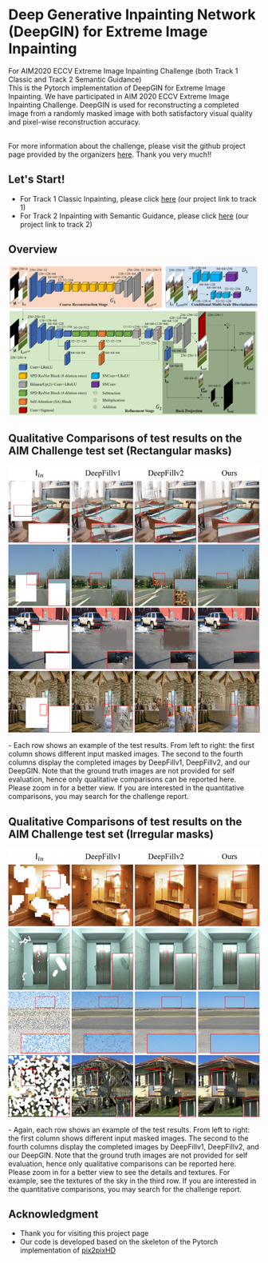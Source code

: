 # Deep Generative Inpainting Network (DeepGIN) for Extreme Image Inpainting 
For AIM2020 ECCV Extreme Image Inpainting Challenge (both Track 1 Classic and Track 2 Semantic Guidance) <br> 
This is the Pytorch implementation of DeepGIN for Extreme Image Inpainting. We have participated in AIM 2020 ECCV Extreme Image Inpainting Challenge. DeepGIN is used for reconstructing a completed image from a randomly masked image with both satisfactory visual quality and pixel-wise reconstruction accuracy. <br><br> 

For more information about the challenge, please visit the github project page provided by the organizers [here](https://github.com/vglsd/AIM2020-Image-Inpainting-Challenge). Thank you very much!!

## Let's Start!
- For Track 1 Classic Inpainting, please click [here](https://github.com/rlct1/gin) (our project link to track 1)
- For Track 2 Inpainting with Semantic Guidance, please click [here](https://github.com/rlct1/gin-sg) (our project link to track 2)

## Overview
<p align='center'>  
  <img src='architecture.png' width='768'/>
</p>

## Qualitative Comparisons of test results on the AIM Challenge test set (Rectangular masks)
<p align='center'>  
  <img src='AIM2020_test_results_rectangular_masks.png' width='768'/>
</p>
- Each row shows an example of the test results. From left to right: the first column shows different input masked images. The second to the fourth columns display the completed images by DeepFillv1, DeepFillv2, and our DeepGIN. Note that the ground truth images are not provided for self evaluation, hence only qualitative comparisons can be reported here. Please zoom in for a better view. If you are interested in the quantitative comparisons, you may search for the challenge report. 

## Qualitative Comparisons of test results on the AIM Challenge test set (Irregular masks)
<p align='center'>  
  <img src='AIM2020_test_results_irregular_masks.png' width='768'/>
</p>
- Again, each row shows an example of the test results. From left to right: the first column shows different input masked images. The second to the fourth columns display the completed images by DeepFillv1, DeepFillv2, and our DeepGIN. Note that the ground truth images are not provided for self evaluation, hence only qualitative comparisons can be reported here. Please zoom in for a better view to see the details and textures. For example, see the textures of the sky in the third row. If you are interested in the quantitative comparisons, you may search for the challenge report. 

## Acknowledgment 
- Thank you for visiting this project page
- Our code is developed based on the skeleton of the Pytorch implementation of [pix2pixHD](https://github.com/NVIDIA/pix2pixHD)
